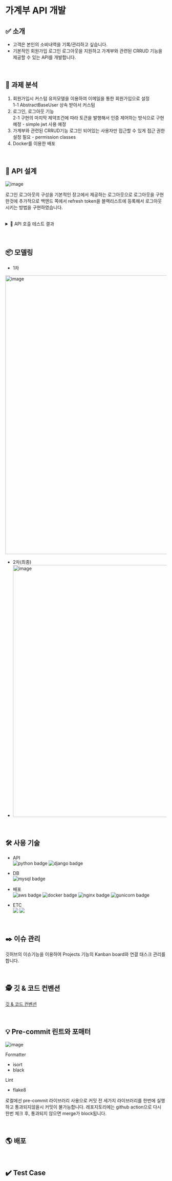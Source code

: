 # 가계부 API 개발

## ✅ 소개
- 고객은 본인의 소비내역을 기록/관리하고 싶습니다.
- 기본적인 회원가입 로그인 로그아웃을 지원하고 가계부와 관련된 CRRUD 기능을 제공할 수 있는 API를 개발합니다.

<br>

## 📌 과제 분석
1. 회원가입시 커스텀 유저모델을 이용하여 이메일을 통한 회원가입으로 설정 <br>
  1-1 AbstractBaseUser 상속 받아서 커스텀
2. 로그인, 로그아웃 기능 <br>
  2-1 구현의 마지막 제약조건에 따라 토큰을 발행해서 인증 제어하는 방식으로 구현 예정 - simple jwt 사용 예정
3. 가계부와 관련된 CRRUD기능 로그인 되어있는 사용자만 접근할 수 있게 접근 권한 설정 필요 - permission classes
4. Docker를 이용한 배포 

<br>

## 📃 API 설계
![image](https://user-images.githubusercontent.com/89897944/189605994-3dfaf25e-4017-416b-87f0-d125f27d130a.png)

로그인 로그아웃의 구성을 기본적인 장고에서 제공하는 로그아웃으로 로그아웃을 구현한것에 추가적으로 백엔드 쪽에서 refresh token을 블랙리스트에 등록해서 로그아웃 시키는 방법을 구현하였습니다.


<br>
<details>
<summary>🚀 API 호출 테스트 결과</summary>
<div markdown="1">
<ul>
  <li>
    <p>회원가입</p>
    <img width="680" alt="image" src="https://user-images.githubusercontent.com/89897944/189649132-167bbbec-57fd-4a90-aace-e0473f9d440d.png">
  </li>
  <li>
    <p>로그인</p>
    <img width="1267" alt="image" src="https://user-images.githubusercontent.com/89897944/189649244-7289c288-92d3-4f7f-8914-7ce27f858f5d.png">
  </li>
  <li>
    <p>로그아웃</p>
    <img width="743" alt="image" src="https://user-images.githubusercontent.com/89897944/189649971-b3059c9d-7bea-4071-9c45-37dbdebab6b6.png">

  </li>
  <li>
    <p>로그아웃(토큰반납)</p>
    <img width="840" alt="image" src="https://user-images.githubusercontent.com/89897944/189649802-a0e10bf8-947d-42b7-9c41-852929314ebf.png">

  </li>

  <li>
    <p>삭제된 가계부 목록 조회</p>
    
  </li>
  <li>
    <p>가계부 목록조회 & 생성</p>
    ![image](https://user-images.githubusercontent.com/89897944/189651635-093bf35c-d427-4e06-8f62-c08ab30ed384.png)

  </li>
  
  <li>
    <p>가계부 단건 조회 </p>
    ![image](https://user-images.githubusercontent.com/89897944/189656439-86ab7021-7f4c-4940-bdbd-106f63427551.png)

  </li>
  
  <li>
    <p>가계부 수정</p>
    
  </li>
  <li>
    <p>가계부 삭제</p>
    
  </li>
  <li>
    <p>가계부 복구</p>
    
  </li>
  <li>
    <p>가계부 기록 생성</p>
    
  </li>
  <li>
    <p>가계부 기록 조회</p>
    
  </li>
  <li>
    <p>가계부 기록 수정</p>
    
  </li>
  <li>
    <p>가계부 기록 삭제</p>
    
  </li>
  <li>
    <p>가계부 기록 복구</p>
    
  </li>
</ul>
</div>
</details>

<br>

<br>

## 📦 모델링
- 1차 
<img width="867" alt="image" src="https://user-images.githubusercontent.com/89897944/188925423-080a3e7c-e81e-4c3b-af7e-62f1799a9fce.png">

- 2차(최종) 
- <img width="784" alt="image" src="https://user-images.githubusercontent.com/89897944/189650949-b7e2bea9-5529-4cb2-bf17-67cfe2a269df.png">


<br>

## 🛠 사용 기술
- API<br>
![python badge](https://img.shields.io/badge/Python-3.9-%233776AB?&logo=python&logoColor=white)
![django badge](https://img.shields.io/badge/Django-4.0.6-%23092E20?&logo=Django&logoColor=white)
- DB<br>
![mysql badge](https://img.shields.io/badge/MySQL-5.7-%234479A1?&logo=MySQL&logoColor=white)

- 배포<br>
![aws badge](https://img.shields.io/badge/AWS-EC2-%23FF9900?&logo=Amazon%20EC2&logoColor=white)
![docker badge](https://img.shields.io/badge/Docker-20.10.17-%232496ED?&logo=Docker&logoColor=white)
![nginx badge](https://img.shields.io/badge/Nginx-1.23.0-%23009639?logo=NGINX&locoColor=white)
![gunicorn badge](https://img.shields.io/badge/Gunicorn-20.1.0-%23499848?logo=Gunicorn&locoColor=white)
- ETC<br>
  <img src="https://img.shields.io/badge/Git-F05032?style=flat&logo=Git&logoColor=white"/>
  <img src="https://img.shields.io/badge/Github action-2088FF?style=flat&logo=Github%20Actions&logoColor=white"/>

<br>

## :black_nib: 이슈 관리
깃허브의 이슈기능을 이용하여 Projects 기능의 Kanban board와 연결 태스크 관리를 합니다.

<br>

## 🕵️‍ 깃 & 코드 컨벤션
[깃 & 코드 컨벤션](https://github.com/nmdkims/account_book_payhere/wiki/Git-and-Code-Convention)

<br>

## 💡 Pre-commit 린트와 포매터
![image](https://user-images.githubusercontent.com/89897944/188915566-7afc987f-a29a-440e-b936-26f0822dad52.png)

Formatter
- isort
- black

Lint
- flake8

로컬에선 pre-commit 라이브러리 사용으로 커밋 전 세가지 라이브러리를 한번에 실행하고 통과되지않을시 커밋이 불가능합니다.
레포지토리에는 github action으로 다시 한번 체크 후, 통과되지 않으면 merge가 block됩니다.

<br>

## 🌎 배포

<br>

## ✔️ Test Case 

<br>


